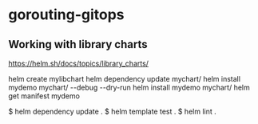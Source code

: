 # gorouting-gitops

## Working with library charts
https://helm.sh/docs/topics/library_charts/

helm create mylibchart
helm dependency update mychart/
helm install mydemo mychart/ --debug --dry-run
helm install mydemo mychart/
helm get manifest mydemo



$ helm dependency update .
$ helm template test .
$ helm lint .